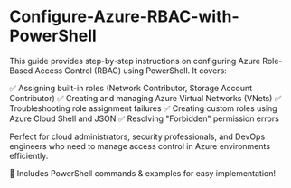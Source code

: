 # Configure-Azure-RBAC-with-PowerShell
This guide provides step-by-step instructions on configuring Azure Role-Based Access Control (RBAC) using PowerShell. It covers:

✅ Assigning built-in roles (Network Contributor, Storage Account Contributor)
✅ Creating and managing Azure Virtual Networks (VNets)
✅ Troubleshooting role assignment failures
✅ Creating custom roles using Azure Cloud Shell and JSON
✅ Resolving "Forbidden" permission errors

Perfect for cloud administrators, security professionals, and DevOps engineers who need to manage access control in Azure environments efficiently.

📌 Includes PowerShell commands & examples for easy implementation!
